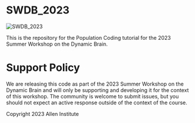 # SWDB_2023
![SWDB_2023](/code/support_files/images/cropped-SummerWorkshop_Header.png)

This is the repository for the Population Coding tutorial for the 2023 Summer Workshop on the Dynamic Brain.

# Support Policy

We are releasing this code as part of the 2023 Summer Workshop on the Dynamic Brain and will only be supporting and developing it for the context of this workshop. The community is welcome to submit issues, but you should not expect an active response outside of the context of the course.

Copyright 2023 Allen Institute
